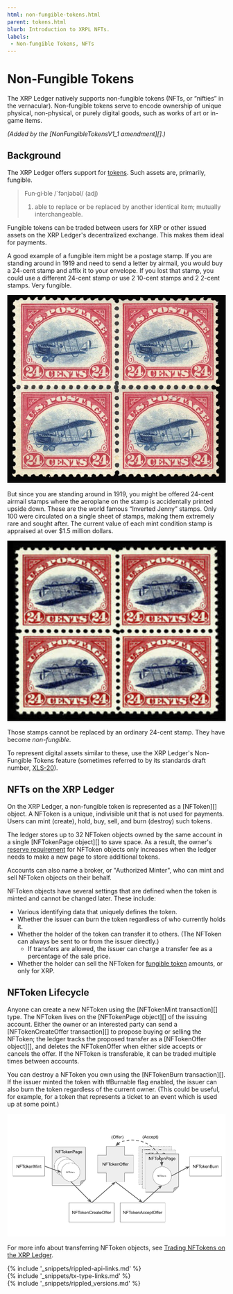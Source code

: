 ```yaml
---
html: non-fungible-tokens.html
parent: tokens.html
blurb: Introduction to XRPL NFTs.
labels:
 - Non-fungible Tokens, NFTs
---
```


# Non-Fungible Tokens

The XRP Ledger natively supports non-fungible tokens (NFTs, or “nifties” in the vernacular).  Non-fungible tokens serve to encode ownership of unique physical, non-physical, or purely digital goods, such as works of art or in-game items.

_(Added by the [NonFungibleTokensV1_1 amendment][].)_


## Background

The XRP Ledger offers support for [tokens](tokens.html). Such assets are, primarily, fungible.

> Fun·gi·ble /´fənjəbəl/ (adj) <!-- SPELLING_IGNORE: fənjəbəl -->
>
> 1. able to replace or be replaced by another identical item; mutually interchangeable. <!-- STYLE_OVERRIDE: identical -->

Fungible tokens can be traded between users for XRP or other issued assets on the XRP Ledger's decentralized exchange. This makes them ideal for payments.


A good example of a fungible item might be a postage stamp. If you are standing around in 1919 and need to send a letter by airmail, you would buy a 24-cent stamp and affix it to your envelope. If you lost that stamp, you could use a different 24-cent stamp or use 2 10-cent stamps and 2 2-cent stamps. Very fungible.

![Jenny Stamps](img/nft-concepts1.png "Jenny Stamps")

But since you are standing around in 1919, you might be offered 24-cent airmail stamps where the aeroplane on the stamp is accidentally printed upside down. These are the world famous “Inverted Jenny” stamps. Only 100 were circulated on a single sheet of stamps, making them extremely rare and sought after. The current value of each mint condition stamp is appraised at over $1.5 million dollars.

![Jenny Stamps](img/nft-concepts2.png "Jenny Stamps")

Those stamps cannot be replaced by an ordinary 24-cent stamp. They have become _non-fungible_.

To represent digital assets similar to these, use the XRP Ledger's Non-Fungible Tokens feature (sometimes referred to by its standards draft number, [XLS-20](https://github.com/XRPLF/XRPL-Standards/discussions/46)).


## NFTs on the XRP Ledger

On the XRP Ledger, a non-fungible token is represented as a [NFToken][] object. A <span class="code-snippet">NFToken</span> is a unique, indivisible unit that is not used for payments. Users can mint (create), hold, buy, sell, and burn (destroy) such tokens.

The ledger stores up to 32 <span class="code-snippet">NFToken</span> objects owned by the same account in a single [NFTokenPage object][] to save space. As a result, the owner's [reserve requirement](reserves.html) for <span class="code-snippet">NFToken</span> objects only increases when the ledger needs to make a new page to store additional tokens.

Accounts can also name a broker, or "Authorized Minter", who can mint and sell <span class="code-snippet">NFToken</span> objects on their behalf.

<span class="code-snippet">NFToken</span> objects have several settings that are defined when the token is minted and cannot be changed later. These include:

- Various identifying data that uniquely defines the token.
- Whether the issuer can burn the token regardless of who currently holds it.
- Whether the holder of the token can transfer it to others. (The <span class="code-snippet">NFToken</span> can always be sent to or from the issuer directly.)
    - If transfers are allowed, the issuer can charge a transfer fee as a percentage of the sale price.
- Whether the holder can sell the <span class="code-snippet">NFToken</span> for [fungible token](tokens.html) amounts, or only for XRP.


## <span class="code-snippet">NFToken</span> Lifecycle

Anyone can create a new <span class="code-snippet">NFToken</span> using the [NFTokenMint transaction][] type. The <span class="code-snippet">NFToken</span> lives on the [NFTokenPage object][] of the issuing account. Either the owner or an interested party can send a [NFTokenCreateOffer transaction][] to propose buying or selling the <span class="code-snippet">NFToken</span>; the ledger tracks the proposed transfer as a [NFTokenOffer object][], and deletes the <span class="code-snippet">NFTokenOffer</span> when either side accepts or cancels the offer. If the <span class="code-snippet">NFToken</span> is transferable, it can be traded multiple times between accounts.

You can destroy a <span class="code-snippet">NFToken</span> you own using the [NFTokenBurn transaction][]. If the issuer minted the token with <span class="code-snippet">tfBurnable</span> flag enabled, the issuer can also burn the token regardless of the current owner. (This could be useful, for example, for a token that represents a ticket to an event which is used up at some point.)

![The NFT Lifecycle](img/nft-lifecycle.png "NFT Lifecycle Image")

For more info about transferring <span class="code-snippet">NFToken</span> objects, see [Trading NFTokens on the XRP Ledger](non-fungible-token-transfers.html).

<!--{# common link defs #}-->
{% include '_snippets/rippled-api-links.md' %}			
{% include '_snippets/tx-type-links.md' %}			
{% include '_snippets/rippled_versions.md' %}
